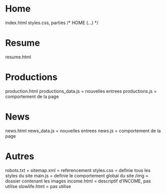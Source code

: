 # Home
index.html
styles.css, parties /* HOME (...) */

# Resume
resume.html

# Productions
production.html 
productions_data.js = nouvelles entrees 
productions.js = comportement de la page

# News
news.html 
news_data.js = nouvelles entrees 
news.js = comportement de la page

# Autres
robots.txt + sitemap.xml = referencement
styles.css = definie tous les styles du site
main.js = definie le comportement global du site
/img = dossier contenant les images
income.html = descriptif d'INCOME, pas utilise
slowlife.html = pas utilise
